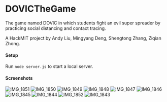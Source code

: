 # DOVICTheGame
The game named DOVIC in which students fight an evil super spreader by practicing social distancing and contact tracing.

A HackMIT project by Andy Liu, Mingyang Deng, Shengtong Zhang, Ziqian Zhong.

#### Setup

Run `node server.js` to start a local server.

#### Screenshots


![IMG_1851](https://user-images.githubusercontent.com/43299168/133931908-62fa214e-501b-4d12-98f2-565f63cb418b.PNG)
![IMG_1850](https://user-images.githubusercontent.com/43299168/133931913-47074d22-de31-4807-8f81-852c868f1e5d.PNG)
![IMG_1849](https://user-images.githubusercontent.com/43299168/133931914-f5482778-4241-4093-bf6a-5502e40e6aef.PNG)
![IMG_1848](https://user-images.githubusercontent.com/43299168/133931917-9961b344-c16f-47d1-8750-cbb9403ca663.PNG)
![IMG_1847](https://user-images.githubusercontent.com/43299168/133931919-3813c9f3-cff0-45d7-9a92-8004ecdd0fe1.PNG)
![IMG_1846](https://user-images.githubusercontent.com/43299168/133931920-341937d2-dee7-4b8a-8abf-e3494cc553eb.PNG)
![IMG_1845](https://user-images.githubusercontent.com/43299168/133931921-31faf2b7-357c-43cf-b526-5249912261b7.PNG)
![IMG_1844](https://user-images.githubusercontent.com/43299168/133931924-07d910eb-5bda-47e9-849d-377b310ee70d.PNG)
![IMG_1852](https://user-images.githubusercontent.com/43299168/133931926-f70e8433-20af-403e-a793-136fe4a37945.PNG)
![IMG_1843](https://user-images.githubusercontent.com/43299168/133931927-afbae5f2-c14e-4d8e-9dda-ddb0693e9e6d.JPG)
